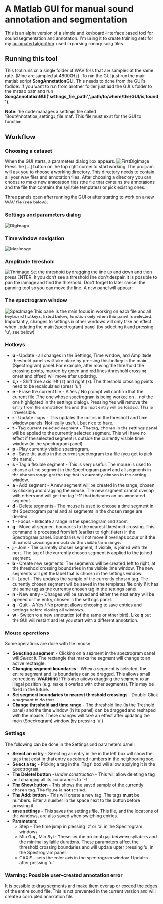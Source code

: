 # A Matlab GUI for manual sound annotation and segmentation
This is an alpha version of a simple and keyboard-interface based tool for sound segmentation and annotation. I'm using it to create training sets for my [automated algorithm](https://github.com/yardencsGitHub/tf_syllable_segmentation_annotation), used in parsing canary song files.
## Running this tool
This tool runs on a single folder of WAV files that are sampled at the same rate. (Mine are sampled at 48000Hz). To run the GUI just run the main matlab script **SongAnnotationGUI**. This needs to done from the GUI's fodlder. If you want to run from another folder just add the GUI's folder to the matlab path and run **SongAnnotationGUI('settings_file_path','/path/to/where/the/GUI/is/found')**.  

**Note:** the code manages a settings file called 'BoutAnnotation_settings_file.mat'. This file must exist for the GUI to function. 
## Workflow
### Choosing a dataset
When the GUI starts, a parameters dialog box appears.
![FirstDlgImage](https://github.com/yardencsGitHub/BirdSongBout/blob/master/helpers/GUI/img/FirstDlg.png)
Press the [...] button on the top right corner to start working. The program will ask you to choose a working directory.
This directory needs to contain all your wav files and annotation files. After choosing a directory you can choose to make new annotation files (the file that contains the annotations and the file that contains the syllable templates) or pick existing ones.

Three panels open after running the GUI or after starting to work on a new WAV file (see below):
### Settings and parameters dialog
![DlgImage](https://github.com/yardencsGitHub/BirdSongBout/blob/master/helpers/GUI/img/DlgFig.png)
### Time window navigation
![MapImage](https://github.com/yardencsGitHub/BirdSongBout/blob/master/helpers/GUI/img/MapFig.png)
### Amplitude threshold 
![ThrImage](https://github.com/yardencsGitHub/BirdSongBout/blob/master/helpers/GUI/img/ThrFig.png)
Set the threshold by dragging the line up and down and then press ENTER. If you don't see a threshold line don't despair. It is possible to pan the iamage and find the threshold. Don't forget to later cancel the panning tool so you can move the line.
A new panel will appear:
### The spectrogram window
![SpecImage](https://github.com/yardencsGitHub/BirdSongBout/blob/master/helpers/GUI/img/SpecFig.png)
This panel is the main focus in working on each file and all keyboard hotkeys, listed below, function only when this panel is selected.
Importantly, changes to settings in other windows will only take an effect when updating the main (spectrogram) panel (by selecting it and pressing 'u', see below)
### Hotkeys
* **u** - Update - all changes in the Settings, Time window, and Amplitude threshold panels will take place by pressing this hotkey in the main (Spectrogram) panel. For example, after moving the threshold the crossing points, marked by green and red lines (threshold crossing onset and offset) will move after updating.
* **z,x** - Shift time axis left (z) and right (x). The threshold crossing points need to be recalculated (press 'u') 
* **e** - Erase the current file - A Yes / No prompt will confirm that the current file (The one whose spectrogram is being worked on .. not the one highlighted in the settings dialog). Pressing Yes will remove the entry from the annotation file and the next entry will be loaded. This is irreversible.
* **r** - Update maps - This updates the colors in the threshold and time window panels. Not really useful, but nice to have.
* **t** - Tag current selected segment - The tag, chosen in the settings panel will be applied to the currently selected segment. This will have no effect if the selected segment is outside the currently visible time window (in the spectrogram panel)
* **p** - Play currently visible spectrogram.
* **c** - Save the audio in the current spectrogram to a file (you get to pick the name).
* **s** - Tag a flexible segment - This is very useful. The mouse is used to choose a time segment in the Spectrogram panel and all segments in the chosen range get the tag that is currently chosen in the setting window.
* **a** - Add segment - A new segment will be created in the range, chosen by clicking and dragging the mouse. The new segment cannot overlap with others and will get the tag **'-1'** that indicates an un-annotated segment. 
* **d** - Delete segments - The mouse is used to choose a time segment in the Spectrogram panel and all segments in the chosen range are deleted.
* **f** - Focus - Indicate a range in the spectrogram and zoom.
* **g** - Move all segment bounaries to the nearest threshold crossing. This command is processed from left (earlier) to right (later) in the Spectrogram panel. Boundaries will not move if overlaps occur or if the threshold crossings are outside the visible time range.
* **j** - Join - The currently chosen segment, if visible, is joined with the next. The tag of the currently chosen segment is applied to the joined segment.
* **b** - Create new segments. The segments will be created, left to right, at the threshold crossing boundaries in the visible time window. The new segments will get the label that is chosen in the settings window.
* **l** - Label - This updates the sample of the currently chosen tag. The currently chosen segment will be saved in the templates file only if it has the same tag as the currently chosen tag in the settings panel.
* **n** - New entry - Changes will be saved and either the next entry will be opened or the entry, chosen in the settings panel.
* **q** - Quit - A Yes / No prompt allows choosing to save entries and settings before closing all windows.
* **w** - Switch to a new annotation (of the same or other bird). Like **q** but the GUI will restart and let you start with a different annotation.
### Mouse operations
Some operations are done with the mouse:
* **Selecting a segment** - Clicking on a segment in the spectrogram panel will *Select* it. The rectangle that marks the segment will change to an active rectangle.
* **Changing segment boundaries** - When a segment is selected, the entire segment and its boundaries can be dragged. This allows small corrections. **WARNING!** This also allows dragging the segment to an illegal position (e.g. make it overlap with other segments). This may be fixed in the future.
* **Set segment boundaries to nearest threshold crossings** - Double-Click a segment to do that.
* **Change threshold and time range** - The threshold line (in the Treshold panel) and the time window (in its panel) can be dragged and reshaped with the mouse. These changes will take an effect after updating the main (Spectrogram) window (by pressing 'u')
### Settings
The following can be done in the Settings and parameters panel:
* **Select an entry** - Selecting an entry in the in the left box will show the tags that exist in that entry as colored numbers in the neighboring box.
* **Select a tag** - Picking a tag in the 'Tags' box will allow applying it in the Spectrogram.
* **The Delete! button** - *Under construction* - This will allow deleting a tag and changing all its occurances to '-1'.
* **The Show button** - This shows the saved sample of the currently chosen tag. The figure is **not** scaled.
* **The Add: button** - This will create a new tag. The tags **must** be numbers. Enter a number in the space next to the button before pressing it.
* **save settings** - This saves the settings file. This file, and the locations of the windows, are also saved when switching entries.
* **Parameters:**
  * Step - The time jump in pressing 'z' or 'x' in the Spectrogram windows
  * Min Gap, Min Syl - These set the minimal gap between syllables and the minimal syllable durations. These parameters affect the threshold crossing boundaries and will update upter pressing 'u' in the Spectrogram panel.
  * CAXIS - sets the color axis in the spectrogram window. Updates after pressing 'u'.

### Warning: Possible user-created annotation error
It is possible to drag segments and make them overlap or exceed the edges of the entire sound file. This is not prevented in the current version and will create a corrupted annotation file.
